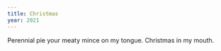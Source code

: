 ```yaml
---
title: Christmas
year: 2021
---
```

Perennial pie
your meaty mince on my tongue.
Christmas in my mouth.
